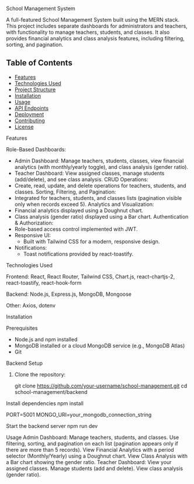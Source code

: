 School Management System

A full-featured School Management System built using the MERN stack. This project includes separate dashboards for administrators and teachers, with functionality to manage teachers, students, and classes. It also provides financial analytics and class analysis features, including filtering, sorting, and pagination.

## Table of Contents

- [Features](#features)
- [Technologies Used](#technologies-used)
- [Project Structure](#project-structure)
- [Installation](#installation)
- [Usage](#usage)
- [API Endpoints](#api-endpoints)
- [Deployment](#deployment)
- [Contributing](#contributing)
- [License](#license)

Features

Role-Based Dashboards:
  - Admin Dashboard: Manage teachers, students, classes, view financial analytics (with monthly/yearly toggle), and class analysis (gender ratio).
  - Teacher Dashboard: View assigned classes, manage students (add/delete), and see class analysis.
CRUD Operations:
  - Create, read, update, and delete operations for teachers, students, and classes.
  Sorting, Filtering, and Pagination:
  - Integrated for teachers, students, and classes lists (pagination visible only when records exceed 5).
  Analytics and Visualization: 
  - Financial analytics displayed using a Doughnut chart.
  - Class analysis (gender ratio) displayed using a Bar chart.
  Authentication & Authorization: 
  - Role-based access control implemented with JWT.
- Responsive UI:
  - Built with Tailwind CSS for a modern, responsive design.
- Notifications:
  - Toast notifications provided by react-toastify.

Technologies Used

Frontend: React, React Router, Tailwind CSS, Chart.js, react-chartjs-2, react-toastify, react-hook-form

Backend:  Node.js, Express.js, MongoDB, Mongoose

Other: Axios, dotenv


Installation

Prerequisites

- Node.js and npm installed
- MongoDB installed or a cloud MongoDB service (e.g., MongoDB Atlas)
- Git

Backend Setup

1. Clone the repository:

   git clone https://github.com/your-username/school-management.git
   cd school-management/backend


Install dependencies
npm install

PORT=5001
MONGO_URI=your_mongodb_connection_string

Start the backend server 
npm run dev

Usage
Admin Dashboard:
Manage teachers, students, and classes.
Use filtering, sorting, and pagination on each list (pagination appears only if there are more than 5 records).
View Financial Analytics with a period selector (Monthly/Yearly) using a Doughnut chart.
View Class Analysis with a Bar chart showing the gender ratio.
Teacher Dashboard:
View your assigned classes.
Manage students (add and delete).
View class analysis (gender ratio).

